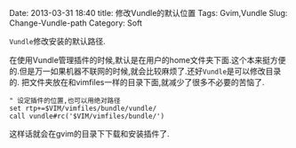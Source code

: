 Date: 2013-03-31 18:40
title: 修改Vundle的默认位置
Tags: Gvim,Vundle
Slug: Change-Vundle-path
Category: Soft

`Vundle`修改安装的默认路径.

在使用Vundle管理插件的时候,默认是在用户的home文件夹下面.这个本来挺方便的.但是万一如果机器不联网的时候,就会比较麻烦了.还好`Vundle`是可以修改目录的.
把文件夹放在和vimfiles一样的目录下面,就减少了很多不必要的苦恼了.


```vim
" 设定插件的位置,也可以用绝对路径
set rtp+=$VIM/vimfiles/bundle/vundle/
call vundle#rc('$VIM/vimfiles/bundle/')
```

这样话就会在gvim的目录下下载和安装插件了.